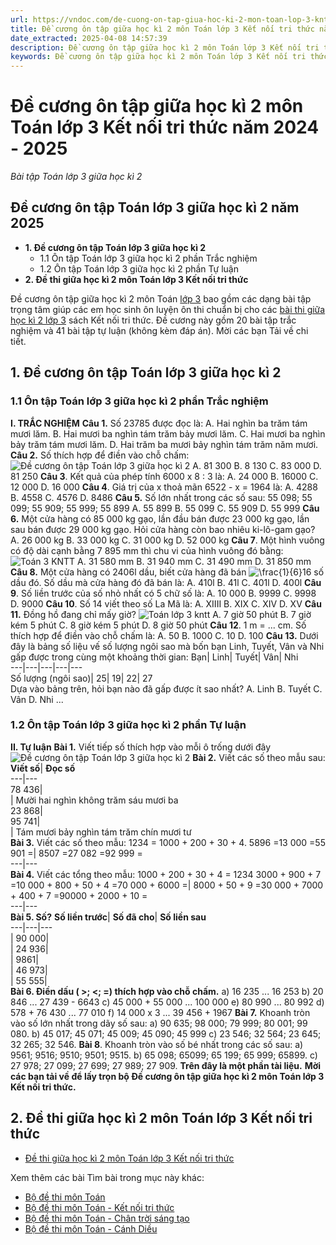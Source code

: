 ```yaml
---
url: https://vndoc.com/de-cuong-on-tap-giua-hoc-ki-2-mon-toan-lop-3-kntt-289731
title: Đề cương ôn tập giữa học kì 2 môn Toán lớp 3 Kết nối tri thức năm 2024 - 2025 - Bài tập Toán lớp 3 giữa học kì 2 - VnDoc.com
date_extracted: 2025-04-08 14:57:39
description: Đề cương ôn tập giữa học kì 2 môn Toán lớp 3 Kết nối tri thức là bộ tài liệu tham khảo hữu ích giúp các bạn học sinh ôn tập các dạng bài tập môn Toán học kì 2 lớp 3, chuẩn bị cho kì  thi học kì 2 hiệu quả nhất.
keywords: Đề cương ôn tập giữa học kì 2 môn Toán lớp 3 Kết nối tri thức,Đề cương ôn tập giữa học kì 2 môn Toán lớp 3,đề thi giữa kì 2 lớp 3,đề thi giữa kì 2 lớp 3 môn toán,đề thi giữa học kì 2 lớp 3,đề kiểm tra giữa kì 2 lớp 3,đề thi toán lớp 3 giữa học kì 2,đề toán lớp 3 giữa kì 2,ôn tập giữa học kì 2 lớp 3,đề kiểm tra giữa học kì 2 lớp 3,đề thi toán giữa kì 2 lớp 3,đề thi giữa kì 2 môn toán lớp 3,đề thi giữa kì 2 toán 3,đề thi giữa học kì 2 lớp 3 môn toán,đề thi giữa học kì 2 lớp 3 kết nối
---
```


# Đề cương ôn tập giữa học kì 2 môn Toán lớp 3 Kết nối tri thức năm 2024 - 2025
 _Bài tập Toán lớp 3 giữa học kì 2_
## **Đề cương ôn tập Toán lớp 3 giữa học kì 2 năm 2025**
  * **1\. Đề cương ôn tập Toán lớp 3 giữa học kì 2**
    * 1.1 Ôn tập Toán lớp 3 giữa học kì 2 phần Trắc nghiệm
    * 1.2 Ôn tập Toán lớp 3 giữa học kì 2 phần Tự luận
  * **2\. Đề thi giữa học kì 2 môn Toán lớp 3 Kết nối tri thức**

Đề cương ôn tập giữa học kì 2 môn Toán [lớp 3](<https://vndoc.com/tai-lieu-hoc-tap-lop3>) bao gồm các dạng bài tập trọng tâm giúp các em học sinh ôn luyện ôn thi chuẩn bị cho các [bài thi giữa học kì 2 lớp 3](<https://vndoc.com/de-thi-giua-ki-2-lop3>) sách Kết nối tri thức. Đề cương này gồm 20 bài tập trắc nghiệm và 41 bài tập tự luận \(không kèm đáp án\). Mời các bạn Tải về chi tiết.
## **1\. Đề cương ôn tập Toán lớp 3 giữa học kì 2**
### **1.1 Ôn tập Toán lớp 3 giữa học kì 2 phần Trắc nghiệm**
**I. TRẮC NGHIỆM**
**Câu 1.** Số 23785 được đọc là:
A. Hai nghìn ba trăm tám mươi lăm.
B. Hai mươi ba nghìn tám trăm bảy mươi lăm.
C. Hai mươi ba nghìn bảy trăm tám mươi lăm.
D. Hai trăm ba mươi bảy nghìn tám trăm năm mươi.
**Câu 2.** Số thích hợp để điền vào chỗ chấm:
![Đề cương ôn tập Toán lớp 3 giữa học kì 2 ](https://i.vdoc.vn/data/image/2023/02/22/Toan-3-1.jpg)
A. 81 300
B. 8 130
C. 83 000
D. 81 250
**Câu 3**. Kết quả của phép tính 6000 x 8 : 3 là:
A. 24 000
B. 16000
C. 12 000
D. 16 000
**Câu 4**. Giá trị của x thoả mãn 6522 - x = 1964 là:
A. 4288
B. 4558
C. 4576
D. 8486
**Câu 5.** Số lớn nhất trong các số sau:
55 098; 55 099; 55 909; 55 999; 55 899
A. 55 899
B. 55 099
C. 55 909
D. 55 999
**Câu 6.** Một cửa hàng có 85 000 kg gạo, lần đầu bán được 23 000 kg gạo, lần sau bán được 29 000 kg gạo. Hỏi cửa hàng còn bao nhiêu ki-lô-gam gạo?
A. 26 000 kg
B. 33 000 kg
C. 31 000 kg
D. 52 000 kg
**Câu 7**. Một hình vuông có độ dài cạnh bằng 7 895 mm thì chu vi của hình vuông đó bằng:
![Toán 3 KNTT](https://i.vdoc.vn/data/image/2023/02/22/toan-3-4.jpg)
A. 31 580 mm
B. 31 940 mm
C. 31 490 mm
D. 31 850 mm
**Câu 8.** Một cửa hàng có 2406l dầu, biết cửa hàng đã bán ![\\frac{1}{6}](https://i.vdoc.vn/data/image/blank.png)16 số dầu đó. Số dầu mà cửa hàng đó đã bán là:
A. 410l
B. 41l
C. 401l
D. 400l
**Câu 9**. Số liền trước của số nhỏ nhất có 5 chữ số là:
A. 10 000
B. 9999
C. 9998
D. 9000
**Câu 10**. Số 14 viết theo số La Mã là:
A. XIIII
B. XIX
C. XIV
D. XV
**Câu 11.** Đồng hồ đang chỉ mấy giờ?
![Toán lớp 3 kntt](https://i.vdoc.vn/data/image/2023/02/22/toan-3-5.jpg)
A. 7 giờ 50 phút
B. 7 giờ kém 5 phút
C. 8 giờ kém 5 phút
D. 8 giờ 50 phút
**Câu 12**. 1 m = ... cm. Số thích hợp để điền vào chỗ chấm là:
A. 50
B. 1000
C. 10
D. 100
**Câu 13.** Dưới đây là bảng số liệu vế số lượng ngôi sao mà bốn bạn Linh, Tuyết, Vân và Nhi gấp được trong cùng một khoảng thời gian:
Bạn| Linh| Tuyết| Vân| Nhi  
---|---|---|---|---  
Số lượng \(ngôi sao\)| 25| 19| 22| 27  
Dựa vào bảng trên, hỏi bạn nào đã gấp được ít sao nhất?
A. Linh
B. Tuyết
C. Vân
D. Nhi
...
### **1.2 Ôn tập Toán lớp 3 giữa học kì 2 phần Tự luận**
**II. Tự luận**
**Bài 1.** Viết tiếp số thích hợp vào mỗi ô trống dưới đây
![Đề cương ôn tập Toán lớp 3 giữa học kì 2 ](https://i.vdoc.vn/data/image/2023/02/22/Toan-3-2.jpg)
**Bài 2.** Viết các số theo mẫu sau:
**Viết số**| **Đọc số**  
---|---  
78 436|   
| Mười hai nghìn không trăm sáu mươi ba  
23 868|   
95 741|   
| Tám mươi bảy nghìn tám trăm chín mươi tư  
**Bài 3.** Viết các số theo mẫu: 1234 = 1000 + 200 + 30 + 4.
5896 =13 000 =55 901 =| 8507 =27 082 =92 999 =  
---|---  
**Bài 4.** Viết các tổng theo mẫu: 1000 + 200 + 30 + 4 = 1234
3000 + 900 + 7 =10 000 + 800 + 50 + 4 =70 000 + 6000 =| 8000 + 50 + 9 =30 000 + 7000 + 400 + 7 =90000 + 2000 + 10 =  
---|---  
**Bài 5. Số?**
**Số liền trước**| **Số đã cho**| **Số liền sau**  
---|---|---  
|  90 000|   
| 24 936|   
| 9861|   
| 46 973|   
| 55 555|   
**Bài 6. Điền dấu \( >; <; =\) thích hợp vào chỗ chấm.**
a\) 16 235 ... 16 253
b\) 20 846 ... 27 439 - 6643
c\) 45 000 + 55 000 ... 100 000
e\) 80 990 ... 80 992
d\) 578 + 76 430 ... 77 010
f\) 14 000 x 3 ... 39 456 + 1967
**Bài 7.** Khoanh tròn vào số lớn nhất trong dãy số sau:
a\) 90 635; 98 000; 79 999; 80 001; 99 080.
b\) 45 017; 45 071; 45 009; 45 090; 45 999
c\) 23 546; 32 564; 23 645; 32 265; 32 546.
**Bài 8**. Khoanh tròn vào số bé nhất trong các số sau:
a\) 9561; 9516; 9510; 9501; 9515.
b\) 65 098; 65099; 65 199; 65 999; 65899.
c\) 27 978; 27 099; 27 699; 27 989; 27 909.
**Trên đây là một phần tài liệu.**
**Mời các bạn tải về để lấy trọn bộ Đề cương ôn tập giữa học kì 2 môn Toán lớp 3 Kết nối tri thức.**
## **2\. Đề thi giữa học kì 2 môn Toán lớp 3 Kết nối tri thức**
  * [Đề thi giữa học kì 2 môn Toán lớp 3 Kết nối tri thức](<https://vndoc.com/de-thi-giua-hoc-ki-2-mon-toan-lop-3-ket-noi-tri-thuc-291589>)

Xem thêm các bài Tìm bài trong mục này khác:
  * [Bộ đề thi môn Toán](</bo-de-thi-giua-hoc-ki-2-mon-toan-lop-3-338921>)
  * [Bộ đề thi môn Toán - Kết nối tri thức](</de-thi-giua-hoc-ki-2-mon-toan-lop-3-ket-noi-tri-thuc-291589>)
  * [Bộ đề thi môn Toán - Chân trời sáng tạo](</de-thi-giua-hoc-ki-2-mon-toan-lop-3-chan-troi-sang-tao-290840>)
  * [Bộ đề thi môn Toán - Cánh Diều](</de-thi-giua-hoc-ki-2-mon-toan-lop-3-canh-dieu-291599>)


